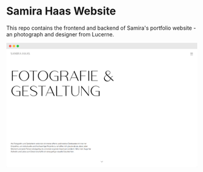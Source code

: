 # Samira Haas Website

This repo contains the frontend and backend of Samira's portfolio website - an photograph and designer from Lucerne.

<img src="./frontend/public/readme/preview.png" width="600" />